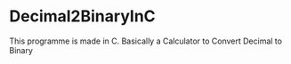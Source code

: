 # Decimal2BinaryInC
This programme is made in C. Basically a Calculator to Convert Decimal to Binary
